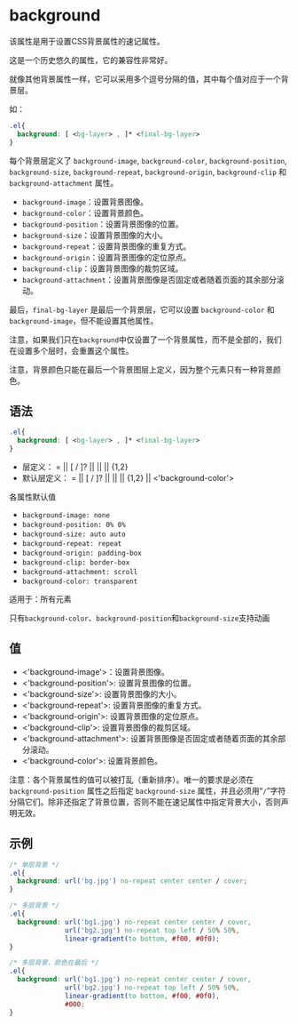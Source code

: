 # background

该属性是用于设置CSS背景属性的速记属性。

这是一个历史悠久的属性，它的兼容性非常好。

就像其他背景属性一样，它可以采用多个逗号分隔的值，其中每个值对应于一个背景层。

如：
```css
.el{
  background: [ <bg-layer> , ]* <final-bg-layer>
}
```
每个背景层定义了 `background-image`, `background-color`, `background-position`, `background-size`, `background-repeat`, `background-origin`, `background-clip` 和 `background-attachment` 属性。

- `background-image`：设置背景图像。
- `background-color`：设置背景颜色。
- `background-position`：设置背景图像的位置。
- `background-size`：设置背景图像的大小。
- `background-repeat`：设置背景图像的重复方式。
- `background-origin`：设置背景图像的定位原点。
- `background-clip`：设置背景图像的裁剪区域。
- `background-attachment`：设置背景图像是否固定或者随着页面的其余部分滚动。

最后，`final-bg-layer` 是最后一个背景层，它可以设置 `background-color` 和 `background-image`，但不能设置其他属性。

注意，如果我们只在`background`中仅设置了一个背景属性，而不是全部的，我们在设置多个层时，会重置这个属性。

注意，背景颜色只能在最后一个背景图层上定义，因为整个元素只有一种背景颜色。

## 语法

```css
.el{
  background: [ <bg-layer> , ]* <final-bg-layer>
}
```

- 层定义：
  <bg-layer> = <bg-image> || <position> [ / <bg-size> ]? || <repeat-style> || <attachment> || <box>{1,2}
- 默认层定义：
  <final-bg-layer> = <bg-image> || <position> [ / <bg-size> ]? || <repeat-style> || <attachment> || <box>{1,2} || <'background-color'>

各属性默认值

- `background-image: none`
- `background-position: 0% 0%`
- `background-size: auto auto`
- `background-repeat: repeat`
- `background-origin: padding-box`
- `background-clip: border-box`
- `background-attachment: scroll`
- `background-color: transparent`

适用于：所有元素

只有`background-color`、`background-position`和`background-size`支持动画

## 值

- <'background-image'>：设置背景图像。
- <'background-position'>: 设置背景图像的位置。
- <'background-size'>: 设置背景图像的大小。
- <'background-repeat'>: 设置背景图像的重复方式。
- <'background-origin'>: 设置背景图像的定位原点。
- <'background-clip'>: 设置背景图像的裁剪区域。
- <'background-attachment'>: 设置背景图像是否固定或者随着页面的其余部分滚动。
- <'background-color'>: 设置背景颜色。

注意：各个背景属性的值可以被打乱（重新排序）。唯一的要求是必须在 `background-position` 属性之后指定 `background-size` 属性，并且必须用“`/`”字符分隔它们。除非还指定了背景位置，否则不能在速记属性中指定背景大小，否则声明无效。


## 示例

```css
/* 单层背景 */
.el{
  background: url('bg.jpg') no-repeat center center / cover;
}

/* 多层背景 */
.el{
  background: url('bg1.jpg') no-repeat center center / cover,
              url('bg2.jpg') no-repeat top left / 50% 50%,
              linear-gradient(to bottom, #f00, #0f0);
}

/* 多层背景，颜色在最后 */
.el{
  background: url('bg1.jpg') no-repeat center center / cover,
              url('bg2.jpg') no-repeat top left / 50% 50%,
              linear-gradient(to bottom, #f00, #0f0),
              #000;
}
```

